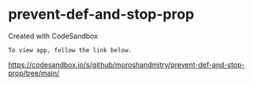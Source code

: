 # prevent-def-and-stop-prop
Created with CodeSandbox

```
To view app, follow the link below.
```

<https://codesandbox.io/s/github/moroshandmitry/prevent-def-and-stop-prop/tree/main/>
